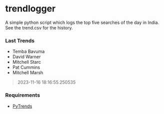 # trendlogger
A simple python script which logs the top five searches of the day in India.<br>See the trend.csv for the history.<br>

<!-- Last Trends -->
### Last Trends
* Temba Bavuma
* David Warner
* Mitchell Starc
* Pat Cummins
* Mitchell Marsh
> 2023-11-16 18:16:55.250535

<!-- Requirements -->
### Requirements
* [PyTrends](https://github.com/dreyco676/pytrends)
